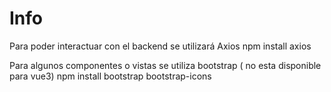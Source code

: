 # Info
Para poder interactuar con el backend se utilizará Axios
npm install axios

Para algunos componentes o vistas se utiliza bootstrap ( no esta disponible para vue3)
npm install bootstrap bootstrap-icons
